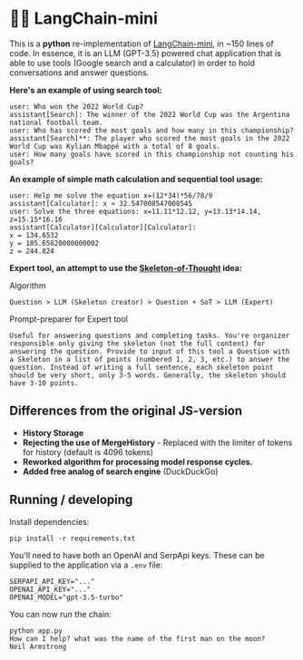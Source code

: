 # 🦜️🔗 LangChain-mini 
This is a **python** re-implementation of [LangChain-mini](https://github.com/ColinEberhardt/langchain-mini/), in ~150 lines of code. In essence, it is an LLM (GPT-3.5) powered chat application that is able to use tools (Google search and a calculator) in order to hold conversations and answer questions. 

**Here's an example of using search tool:**

~~~
user: Who won the 2022 World Cup?
assistant[Search]: The winner of the 2022 World Cup was the Argentina national football team.
user: Who has scored the most goals and how many in this championship?
assistant[Search]**: The player who scored the most goals in the 2022 World Cup was Kylian Mbappé with a total of 8 goals.
user: How many goals have scored in this championship not counting his goals?
~~~

**An example of simple math calculation and sequential tool usage:**

~~~
user: Help me solve the equation x=(12*34)*56/78/9
assistant[Calculator]: x ≈ 32.547008547008545
user: Solve the three equations: x=11.11*12.12, y=13.13*14.14, z=15.15*16.16
assistant[Calculator][Calculator][Calculator]:
x = 134.6532
y = 185.65820000000002
z = 244.824
~~~

**Expert tool, an attempt to use the [Skeleton-of-Thought](https://arxiv.org/pdf/2307.15337.pdf) idea:**

Algorithm
~~~
Question > LLM (Skeleton creator) > Question + SoT > LLM (Expert)
~~~
Prompt-preparer for Expert tool
~~~
Useful for answering questions and completing tasks. You're organizer responsible only giving the skeleton (not the full content) for answering the question. Provide to input of this tool a Question with a Skeleton in a list of points (numbered 1, 2, 3, etc.) to answer the question. Instead of writing a full sentence, each skeleton point should be very short, only 3-5 words. Generally, the skeleton should have 3-10 points.
~~~

## Differences from the original JS-version
- **History Storage**
- **Rejecting the use of MergeHistory** - Replaced with the limiter of tokens for history (default is 4096 tokens)
- **Reworked algorithm for processing model response cycles.**
- **Added free analog of search engine** (DuckDuckGo)

## Running / developing

Install dependencies:

~~~
pip install -r requirements.txt
~~~

You'll need to have both an OpenAI and SerpApi keys. These can be supplied to the application via a `.env` file:

~~~
SERPAPI_API_KEY="..."
OPENAI_API_KEY="..."
OPENAI_MODEL="gpt-3.5-turbo"
~~~

You can now run the chain:

~~~
python app.py
How can I help? what was the name of the first man on the moon?
Neil Armstrong
~~~
